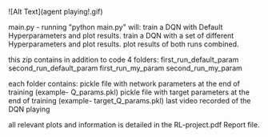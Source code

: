 
![Alt Text](agent playing!.gif)


main.py - running "python main.py" will:
	train a DQN with Default Hyperparameters and plot results.
	train a DQN with a set of different Hyperparameters and plot results.
	plot results of both runs combined.
	
this zip contains in addition to code 4 folders:
	first_run_default_param
	second_run_default_param
	first_run_my_param
	second_run_my_param
	
each folder contains:
	pickle file with network parameters at the end of training (example- Q_params.pkl)
	pickle file with target parameters at the end of training (example- target_Q_params.pkl)
	last video recorded of the DQN playing
	

all relevant plots and information is detailed in the RL-project.pdf Report file.
